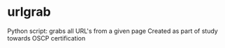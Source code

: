 urlgrab
=======

Python script: grabs all URL's from a given page
Created as part of study towards OSCP certification
